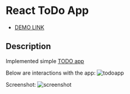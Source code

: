 # React ToDo App
- [DEMO LINK](https://Maildes.github.io/react_todo-app/)

## Description
Implemented simple [TODO app](http://todomvc.com/examples/vanillajs/)

Below are interactions with the app:
![todoapp](./description/todoapp.gif)

Screenshot:
![screenshot](./description/todoapp.png)

